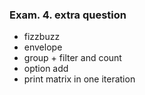 ### Exam. 4. extra question

- fizzbuzz
- envelope
- group + filter and count
- option add
- print matrix in one iteration
